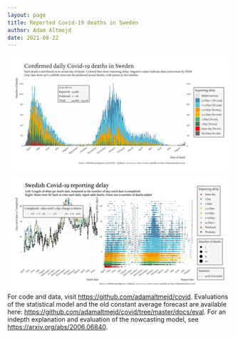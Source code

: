 ```yaml
---
layout: page
title: Reported Covid-19 deaths in Sweden
author: Adam Altmejd
date: 2021-08-22
---
```


![Graph of Swedish Covid-19 deaths with reporting delay.](deaths_lag_sweden_2021-08-22.png "Swedish Covid-19 deaths.")
![Graph of Swedish Covid-19 reporting delay in daily deaths.](lag_trend_sweden_2021-08-22.png "Trend in Swedish Covid-19 mortality reporting delay.")
For code and data, visit <https://github.com/adamaltmejd/covid>.
Evaluations of the statistical model and the old constant average forecast are available here: <https://github.com/adamaltmejd/covid/tree/master/docs/eval>.
For an indepth explanation and evaluation of the nowcasting model, see <https://arxiv.org/abs/2006.06840>.
